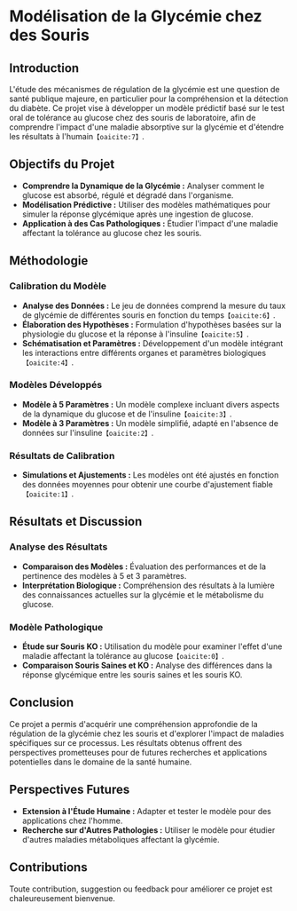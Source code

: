 # Modélisation de la Glycémie chez des Souris

## Introduction

L'étude des mécanismes de régulation de la glycémie est une question de santé publique majeure, en particulier pour la compréhension et la détection du diabète. Ce projet vise à développer un modèle prédictif basé sur le test oral de tolérance au glucose chez des souris de laboratoire, afin de comprendre l'impact d'une maladie absorptive sur la glycémie et d'étendre les résultats à l'humain&#8203;``【oaicite:7】``&#8203;.

## Objectifs du Projet

- **Comprendre la Dynamique de la Glycémie :** Analyser comment le glucose est absorbé, régulé et dégradé dans l'organisme.
- **Modélisation Prédictive :** Utiliser des modèles mathématiques pour simuler la réponse glycémique après une ingestion de glucose.
- **Application à des Cas Pathologiques :** Étudier l'impact d'une maladie affectant la tolérance au glucose chez les souris.

## Méthodologie

### Calibration du Modèle

- **Analyse des Données :** Le jeu de données comprend la mesure du taux de glycémie de différentes souris en fonction du temps&#8203;``【oaicite:6】``&#8203;.
- **Élaboration des Hypothèses :** Formulation d'hypothèses basées sur la physiologie du glucose et la réponse à l'insuline&#8203;``【oaicite:5】``&#8203;.
- **Schématisation et Paramètres :** Développement d'un modèle intégrant les interactions entre différents organes et paramètres biologiques&#8203;``【oaicite:4】``&#8203;.

### Modèles Développés

- **Modèle à 5 Paramètres :** Un modèle complexe incluant divers aspects de la dynamique du glucose et de l'insuline&#8203;``【oaicite:3】``&#8203;.
- **Modèle à 3 Paramètres :** Un modèle simplifié, adapté en l'absence de données sur l'insuline&#8203;``【oaicite:2】``&#8203;.

### Résultats de Calibration

- **Simulations et Ajustements :** Les modèles ont été ajustés en fonction des données moyennes pour obtenir une courbe d'ajustement fiable&#8203;``【oaicite:1】``&#8203;.

## Résultats et Discussion

### Analyse des Résultats

- **Comparaison des Modèles :** Évaluation des performances et de la pertinence des modèles à 5 et 3 paramètres.
- **Interprétation Biologique :** Compréhension des résultats à la lumière des connaissances actuelles sur la glycémie et le métabolisme du glucose.

### Modèle Pathologique

- **Étude sur Souris KO :** Utilisation du modèle pour examiner l'effet d'une maladie affectant la tolérance au glucose&#8203;``【oaicite:0】``&#8203;.
- **Comparaison Souris Saines et KO :** Analyse des différences dans la réponse glycémique entre les souris saines et les souris KO.

## Conclusion

Ce projet a permis d'acquérir une compréhension approfondie de la régulation de la glycémie chez les souris et d'explorer l'impact de maladies spécifiques sur ce processus. Les résultats obtenus offrent des perspectives prometteuses pour de futures recherches et applications potentielles dans le domaine de la santé humaine.

## Perspectives Futures

- **Extension à l'Étude Humaine :** Adapter et tester le modèle pour des applications chez l'homme.
- **Recherche sur d'Autres Pathologies :** Utiliser le modèle pour étudier d'autres maladies métaboliques affectant la glycémie.

## Contributions

Toute contribution, suggestion ou feedback pour améliorer ce projet est chaleureusement bienvenue.
